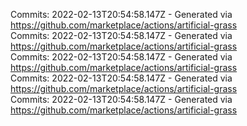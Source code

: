 Commits: 2022-02-13T20:54:58.147Z - Generated via https://github.com/marketplace/actions/artificial-grass
<br>
Commits: 2022-02-13T20:54:58.147Z - Generated via https://github.com/marketplace/actions/artificial-grass
<br>
Commits: 2022-02-13T20:54:58.147Z - Generated via https://github.com/marketplace/actions/artificial-grass
<br>
Commits: 2022-02-13T20:54:58.147Z - Generated via https://github.com/marketplace/actions/artificial-grass
<br>
Commits: 2022-02-13T20:54:58.147Z - Generated via https://github.com/marketplace/actions/artificial-grass
<br>
